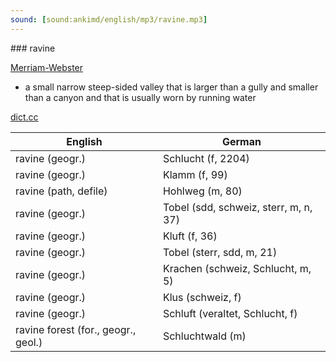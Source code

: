 ```yaml
---
sound: [sound:ankimd/english/mp3/ravine.mp3]
---
```


\### ravine

[Merriam-Webster](https://www.merriam-webster.com/dictionary/ravine)

- a small narrow steep-sided valley that is larger than a gully and smaller than a canyon and that is usually worn by running water

[dict.cc](https://www.dict.cc/ravine)

| English        | German       |
| -------------- | ------------ |
| ravine (geogr.) | Schlucht (f, 2204) |
| ravine (geogr.) | Klamm (f, 99) |
| ravine (path, defile) | Hohlweg (m, 80) |
| ravine (geogr.) | Tobel (sdd, schweiz, sterr, m, n, 37) |
| ravine (geogr.) | Kluft (f, 36) |
| ravine (geogr.) | Tobel (sterr, sdd, m, 21) |
| ravine (geogr.) | Krachen (schweiz, Schlucht, m, 5) |
| ravine (geogr.) | Klus (schweiz, f) |
| ravine (geogr.) | Schluft (veraltet, Schlucht, f) |
| ravine forest (for., geogr., geol.) | Schluchtwald (m) |
